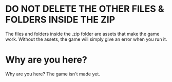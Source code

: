 # DO NOT DELETE THE OTHER FILES & FOLDERS INSIDE THE ZIP
The files and folders inside the .zip folder are assets that make the game work. Without the assets, the game will simply give an error when you run it.

# Why are you here?
Why are you here? The game isn't made yet.
